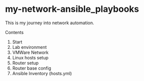 # my-network-ansible_playbooks

This is my journey into network automation.

Contents
1. Start
2. Lab environment
3. VMWare Network
4. Linux hosts setup
5. Router setup
6. Router base config
7. Ansible Inventory (hosts.yml)
